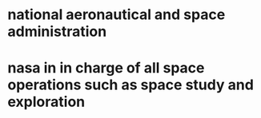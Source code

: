 <h1>national aeronautical and space administration <h1>

<p>nasa in in charge of all space operations such as space study and exploration<p>